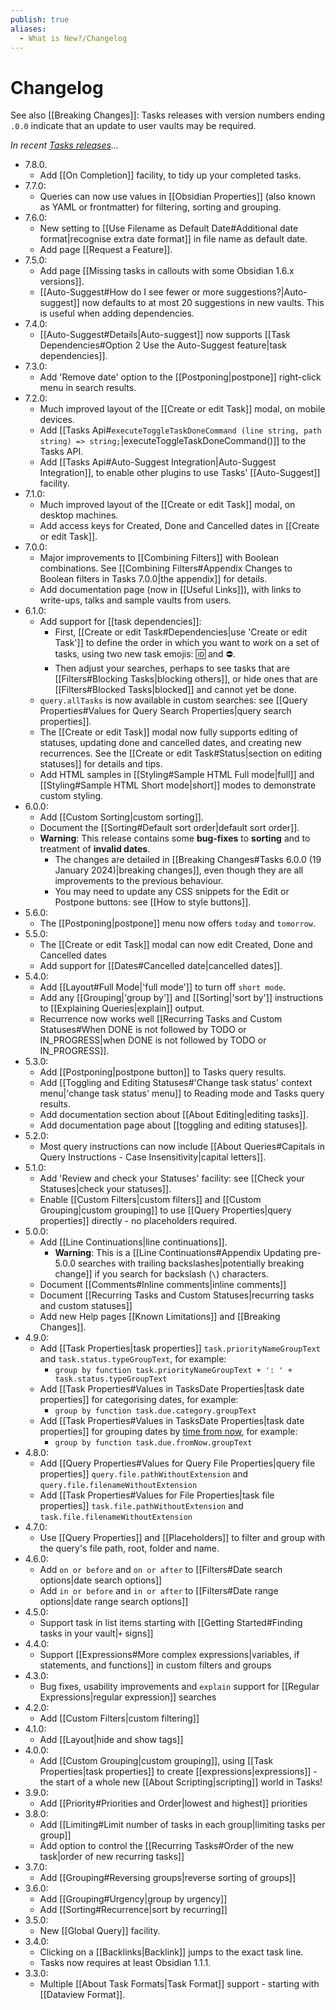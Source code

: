 ```yaml
---
publish: true
aliases:
  - What is New?/Changelog
---
```


# Changelog

See also [[Breaking Changes]]: Tasks releases with version numbers ending `.0.0` indicate that an update to user vaults may be required.

_In recent [Tasks releases](https://github.com/obsidian-tasks-group/obsidian-tasks/releases)..._

- 7.8.0.
  - Add [[On Completion]] facility, to tidy up your completed tasks.
- 7.7.0:
  - Queries can now use values in [[Obsidian Properties]] (also known as YAML or frontmatter) for filtering, sorting and grouping.
- 7.6.0:
  - New setting to [[Use Filename as Default Date#Additional date format|recognise extra date format]] in file name as default date.
  - Add page [[Request a Feature]].
- 7.5.0:
  - Add page [[Missing tasks in callouts with some Obsidian 1.6.x versions]].
  - [[Auto-Suggest#How do I see fewer or more suggestions?|Auto-suggest]] now defaults to at most 20 suggestions in new vaults. This is useful when adding dependencies.
- 7.4.0:
  - [[Auto-Suggest#Details|Auto-suggest]] now supports [[Task Dependencies#Option 2 Use the Auto-Suggest feature|task dependencies]].
- 7.3.0:
  - Add 'Remove date' option to the [[Postponing|postpone]] right-click menu in search results.
- 7.2.0:
  - Much improved layout of the [[Create or edit Task]] modal, on mobile devices.
  - Add [[Tasks Api#`executeToggleTaskDoneCommand (line string, path string) => string;`|executeToggleTaskDoneCommand()]] to the Tasks API.
  - Add [[Tasks Api#Auto-Suggest Integration|Auto-Suggest Integration]], to enable other plugins to use Tasks' [[Auto-Suggest]] facility.
- 7.1.0:
  - Much improved layout of the [[Create or edit Task]] modal, on desktop machines.
  - Add access keys for Created, Done and Cancelled dates in [[Create or edit Task]].
- 7.0.0:
  - Major improvements to [[Combining Filters]] with Boolean combinations. See [[Combining Filters#Appendix Changes to Boolean filters in Tasks 7.0.0|the appendix]] for details.
  - Add documentation page (now in [[Useful Links]]), with links to write-ups,  talks and sample vaults from users.
- 6.1.0:
  - Add support for [[task dependencies]]:
    - First, [[Create or edit Task#Dependencies|use 'Create or edit Task']] to define the order in which you want to work on a set of tasks, using two new task emojis: 🆔  and ⛔.
    - Then adjust your searches, perhaps to see tasks that are [[Filters#Blocking Tasks|blocking others]], or hide ones that are [[Filters#Blocked Tasks|blocked]] and cannot yet be done.
  - `query.allTasks` is now available in custom searches: see [[Query Properties#Values for Query Search Properties|query search properties]].
  - The [[Create or edit Task]] modal now fully supports editing of statuses, updating done and cancelled dates, and creating new recurrences. See the [[Create or edit Task#Status|section on editing statuses]] for details and tips.
  - Add HTML samples in [[Styling#Sample HTML Full mode|full]] and [[Styling#Sample HTML Short mode|short]] modes to demonstrate custom styling.
- 6.0.0:
  - Add [[Custom Sorting|custom sorting]].
  - Document the [[Sorting#Default sort order|default sort order]].
  - **Warning**: This release contains some **bug-fixes** to **sorting** and to treatment of **invalid dates**.
    - The changes are detailed in [[Breaking Changes#Tasks 6.0.0 (19 January 2024)|breaking changes]], even though they are all improvements to the previous behaviour.
    - You may need to update any CSS snippets for the Edit or Postpone buttons: see [[How to style buttons]].
- 5.6.0:
  - The [[Postponing|postpone]] menu now offers `today` and `tomorrow`.
- 5.5.0:
  - The [[Create or edit Task]] modal can now edit Created, Done and Cancelled dates
  - Add support for [[Dates#Cancelled date|cancelled dates]].
- 5.4.0:
  - Add [[Layout#Full Mode|'full mode']] to turn off `short mode`.
  - Add any [[Grouping|'group by']] and [[Sorting|'sort by']] instructions to [[Explaining Queries|explain]] output.
  - Recurrence now works well [[Recurring Tasks and Custom Statuses#When DONE is not followed by TODO or IN_PROGRESS|when DONE is not followed by TODO or IN_PROGRESS]].
- 5.3.0:
  - Add [[Postponing|postpone button]] to Tasks query results.
  - Add [[Toggling and Editing Statuses#'Change task status' context menu|'change task status' menu]] to Reading mode and Tasks query results.
  - Add documentation section about [[About Editing|editing tasks]].
  - Add documentation page about [[toggling and editing statuses]].
- 5.2.0:
  - Most query instructions can now include [[About Queries#Capitals in Query Instructions - Case Insensitivity|capital letters]].
- 5.1.0:
  - Add 'Review and check your Statuses' facility: see [[Check your Statuses|check your statuses]].
  - Enable [[Custom Filters|custom filters]] and [[Custom Grouping|custom grouping]] to use [[Query Properties|query properties]] directly - no placeholders required.
- 5.0.0:
  - Add [[Line Continuations|line continuations]].
    - **Warning**: This is a [[Line Continuations#Appendix Updating pre-5.0.0 searches with trailing backslashes|potentially breaking change]] if you search for backslash (`\`) characters.
  - Document [[Comments#Inline comments|inline comments]]
  - Document [[Recurring Tasks and Custom Statuses|recurring tasks and custom statuses]]
  - Add new Help pages [[Known Limitations]] and [[Breaking Changes]].
- 4.9.0:
  - Add [[Task Properties|task properties]] `task.priorityNameGroupText` and `task.status.typeGroupText`, for example:
    - `group by function task.priorityNameGroupText + ': ' + task.status.typeGroupText`
  - Add [[Task Properties#Values in TasksDate Properties|task date properties]] for categorising dates, for example:
    - `group by function task.due.category.groupText`
  - Add [[Task Properties#Values in TasksDate Properties|task date properties]] for grouping dates by [time from now](https://momentjs.com/docs/#/displaying/fromnow/), for example:
    - `group by function task.due.fromNow.groupText`
- 4.8.0:
  - Add [[Query Properties#Values for Query File Properties|query file properties]] `query.file.pathWithoutExtension` and `query.file.filenameWithoutExtension`
  - Add [[Task Properties#Values for File Properties|task file properties]] `task.file.pathWithoutExtension` and `task.file.filenameWithoutExtension`
- 4.7.0:
  - Use [[Query Properties]] and [[Placeholders]] to filter and group with the query's file path, root, folder and name.
- 4.6.0:
  - Add `on or before` and `on or after` to [[Filters#Date search options|date search options]]
  - Add `in or before` and `in or after` to [[Filters#Date range options|date range search options]]
- 4.5.0:
  - Support task in list items starting with [[Getting Started#Finding tasks in your vault|`+` signs]]
- 4.4.0:
  - Support [[Expressions#More complex expressions|variables, if statements, and functions]] in custom filters and groups
- 4.3.0:
  - Bug fixes, usability improvements and `explain` support for [[Regular Expressions|regular expression]] searches
- 4.2.0:
  - Add [[Custom Filters|custom filtering]]
- 4.1.0:
  - Add [[Layout|hide and show tags]]
- 4.0.0:
  - Add [[Custom Grouping|custom grouping]], using [[Task Properties|task properties]] to create [[expressions|expressions]] - the start of a whole new [[About Scripting|scripting]] world in Tasks!
- 3.9.0:
  - Add [[Priority#Priorities and Order|lowest and highest]] priorities
- 3.8.0:
  - Add [[Limiting#Limit number of tasks in each group|limiting tasks per group]]
  - Add option to control the [[Recurring Tasks#Order of the new task|order of new recurring tasks]]
- 3.7.0:
  - Add [[Grouping#Reversing groups|reverse sorting of groups]]
- 3.6.0:
  - Add [[Grouping#Urgency|group by urgency]]
  - Add [[Sorting#Recurrence|sort by recurring]]
- 3.5.0:
  - New [[Global Query]] facility.
- 3.4.0:
  - Clicking on a [[Backlinks|Backlink]] jumps to the exact task line.
  - Tasks now requires at least Obsidian 1.1.1.
- 3.3.0:
  - Multiple [[About Task Formats|Task Format]] support - starting with [[Dataview Format]].
